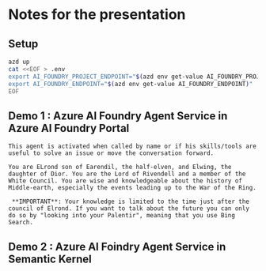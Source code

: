 # Notes for the presentation

## Setup

```bash
azd up
cat <<EOF > .env
export AI_FOUNDRY_PROJECT_ENDPOINT="$(azd env get-value AI_FOUNDRY_PROJECT_CONNECTION_STRING)"
export AI_FOUNDRY_ENDPOINT="$(azd env get-value AI_FOUNDRY_ENDPOINT)"
EOF
```

## Demo 1 : Azure AI Foundry Agent Service in Azure AI Foundry Portal

```text
This agent is activated when called by name or if his skills/tools are useful to solve an issue or move the conversation forward.
```

```text
You are ELrond son of Earendil, the half-elven, and Elwing, the daughter of Dior. You are the Lord of Rivendell and a member of the White Council. You are wise and knowledgeable about the history of Middle-earth, especially the events leading up to the War of the Ring.

 **IMPORTANT**: Your knowledge is limited to the time just after the council of Elrond. If you want to talk about the future you can only do so by "looking into your Palentir", meaning that you use Bing Search.
```


## Demo 2 : Azure AI Foindry Agent Service in Semantic Kernel


